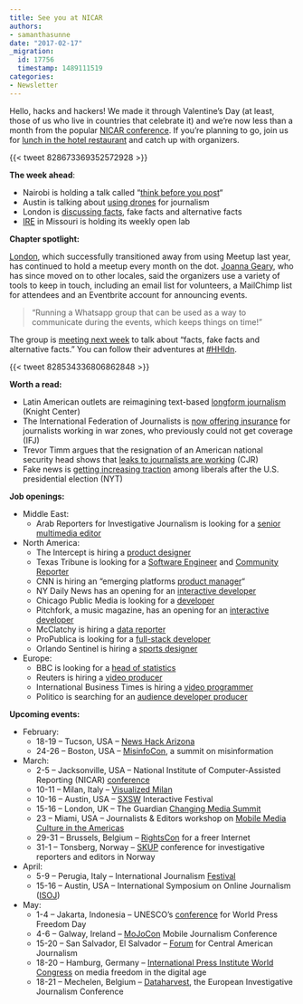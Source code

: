 ```yaml
---
title: See you at NICAR
authors:
- samanthasunne
date: "2017-02-17"
_migration:
  id: 17756
  timestamp: 1489111519
categories:
- Newsletter
---
```


Hello, hacks and hackers! We made it through Valentine&#8217;s Day (at least, those of us who live in countries that celebrate it) and we&#8217;re now less than a month from the popular [NICAR conference][1]. If you&#8217;re planning to go, join us for [lunch in the hotel restaurant][2] and catch up with organizers.

{{< tweet 828673369352572928 >}}

**The week ahead**:

  * Nairobi is holding a talk called &#8220;[think before you post][3]&#8220;
  * Austin is talking about [using drones][4] for journalism
  * London is [discussing facts][5], fake facts and alternative facts
  * [IRE][6] in Missouri is holding its weekly open lab

**Chapter spotlight:**

[London][7], which successfully transitioned away from using Meetup last year, has continued to hold a meetup every month on the dot. [Joanna Geary][8], who has since moved on to other locales, said the organizers use a variety of tools to keep in touch, including an email list for volunteers, a MailChimp list for attendees and an Eventbrite account for announcing events.

> &#8220;Running a Whatsapp group that can be used as a way to communicate during the events, which keeps things on time!&#8221;

The group is [meeting next week][9] to talk about &#8220;facts, fake facts and alternative facts.&#8221; You can follow their adventures at [#HHldn][10].

{{< tweet 828534336806862848 >}}

**Worth a read:**

  * Latin American outlets are reimagining text-based [longform journalism][11] (Knight Center)
  * The International Federation of Journalists is [now offering insurance][12] for journalists working in war zones, who previously could not get coverage (IFJ)
  * Trevor Timm argues that the resignation of an American national security head shows that [leaks to journalists are working][13] (CJR)
  * Fake news is [getting increasing traction][14] among liberals after the U.S. presidential election (NYT)

**Job openings:**

  * Middle East: 
      * Arab Reporters for Investigative Journalism is looking for a [senior multimedia editor][15]
  * North America: 
      * The Intercept is hiring a [product designer][16]
      * Texas Tribune is looking for a [Software Engineer][17] and [Community Reporter][18]
      * CNN is hiring an &#8220;emerging platforms [product manager][19]&#8220;
      * NY Daily News has an opening for an [interactive developer][20]
      * Chicago Public Media is looking for a [developer][21]
      * Pitchfork, a music magazine, has an opening for an [interactive developer][22]
      * McClatchy is hiring a [data reporter][23]
      * ProPublica is looking for a [full-stack developer][24]
      * Orlando Sentinel is hiring a [sports designer][25]
  * Europe: 
      * BBC is looking for a [head of statistics][26]
      * Reuters is hiring a [video producer][27]
      * International Business Times is hiring a [video programmer][28]
      * Politico is searching for an [audience developer producer][29]

**Upcoming events:**

  * February: 
      * 18-19 &#8211; Tucson, USA &#8211; [News Hack Arizona][30]
      * 24-26 &#8211; Boston, USA &#8211; [MisinfoCon][31], a summit on misinformation
  * March: 
      * 2-5 &#8211; Jacksonville, USA &#8211; National Institute of Computer-Assisted Reporting (NICAR) [conference][32]
      * 10-11 &#8211; Milan, Italy &#8211; [Visualized Milan][33]
      * 10-16 &#8211; Austin, USA &#8211; [SXSW][34] Interactive Festival
      * 15-16 &#8211; London, UK &#8211; The Guardian [Changing Media Summit][35]
      * 23 &#8211; Miami, USA &#8211; Journalists & Editors workshop on [Mobile Media Culture in the Americas][36]
      * 29-31 &#8211; Brussels, Belgium &#8211; [RightsCon][37] for a freer Internet
      * 31-1 &#8211; Tonsberg, Norway &#8211; [SKUP][38] conference for investigative reporters and editors in Norway
  * April: 
      * 5-9 &#8211; Perugia, Italy &#8211; International Journalism [Festival][39]
      * 15-16 &#8211; Austin, USA &#8211; International Symposium on Online Journalism ([ISOJ][40])
  * May: 
      * 1-4 &#8211; Jakarta, Indonesia &#8211; UNESCO&#8217;s [conference][41] for World Press Freedom Day
      * 4-6 &#8211; Galway, Ireland &#8211; [MoJoCon][42] Mobile Journalism Conference
      * 15-20 &#8211; San Salvador, El Salvador &#8211; [Forum][43] for Central American Journalism
      * 18-20 &#8211; Hamburg, Germany &#8211; [International Press Institute World Congress][44] on media freedom in the digital age
      * 18-21 &#8211; Mechelen, Belgium &#8211; [Dataharvest][45], the European Investigative Journalism Conference

 [1]: http://www.ire.org/conferences/nicar2017/
 [2]: http://www.ire.org/conferences/nicar2017/meetups/
 [3]: https://docs.google.com/forms/d/1hfiWAnYDlbQz_b35E2lpvFEr3-2jqEzX90RYTyIoJMk/viewform?edit_requested=true
 [4]: https://www.meetup.com/Hacks-Hackers-Austin/events/237678721/
 [5]: https://www.eventbrite.co.uk/e/hackshackers-london-february-meetup-tickets-31238478129
 [6]: http://www.meetup.com/hackshackersIRE/
 [7]: https://twitter.com/hackshackersldn?lang=en
 [8]: https://twitter.com/JoannaG
 [9]: https://www.eventbrite.co.uk/e/hackshackers-london-february-meetup-tickets-31238478129?aff=es2
 [10]: https://twitter.com/hashtag/HHLdn?src=hash
 [11]: https://knightcenter.utexas.edu/blog/00-18009-era-short-tweets-latin-american-media-launch-innovative-digital-projects-long-form-jou
 [12]: http://www.ifj.org/nc/en/news-single-view/backpid/1/article/ifj-launches-new-by-journalists-for-journalists-insurance-scheme/
 [13]: http://www.cjr.org/first_person/michael-flynn-trump-leaks.php
 [14]: https://www.nytimes.com/2017/02/15/upshot/why-more-democrats-are-now-embracing-conspiracy-theories.html
 [15]: http://en.arij.net/2017/02/06/multimedia-senior-editor/
 [16]: https://boards.greenhouse.io/firstlookmedia/jobs/542257%20class=#.WKM0bRIrK8U
 [17]: http://inn.us1.list-manage.com/track/click?u=81670c9d1b5fbeba1c29f2865&id=d07c820cc7&e=d6ff5f9776
 [18]: http://inn.us1.list-manage.com/track/click?u=81670c9d1b5fbeba1c29f2865&id=3cdc8f0e5b&e=d6ff5f9776
 [19]: https://www.turnerjobs.com/job/atlanta/product-manager-emerging-platforms-cnn-digital/1174/1891301
 [20]: https://www.indeed.com/viewjob?jk=f55a6fdbfc21054d
 [21]: https://chk.tbe.taleo.net/chk01/ats/careers/requisition.jsp?org=WBEZ&cws=1&rid=238
 [22]: https://gist.github.com/neilius/0c07029c4195318f89e1b7722ac4eaf3
 [23]: http://www.jobs.net/jobs/mcclatchy-widget/en-us/job/United-States/Data-Reporter/JJJ3G973HQBQS8C90JR/
 [24]: https://www.propublica.org/atpropublica/item/propublica-is-hiring-a-product-developer
 [25]: http://snd.org/jobs/view/sports-designer-14/
 [26]: http://careerssearch.bbc.co.uk/jobs/job/Head-of-Statistics/19649
 [27]: https://www.journalism.co.uk/media-jobs/producer-video-editor/s75/a698442/
 [28]: https://www.journalism.co.uk/media-jobs/junior-video-programmer-12-month-contract/s75/a699503/
 [29]: http://www.gorkanajobs.co.uk/job/68103/politico-audience-development-producer-brussels-/?deviceType=Desktop&TrackID=1#sc=rss&me=feed&cm=general
 [30]: http://www.newshackarizona.org/
 [31]: https://medium.com/misinfocon/misinfocon-a-summit-on-misinformation-feb-24-26-at-mit-media-lab-the-nieman-foundation-for-232507bd08a6#.twmhi9cgm
 [32]: http://ire.org/conferences/nicar2017/
 [33]: http://visualized.com/milan/
 [34]: https://www.sxsw.com/festivals/interactive/
 [35]: https://www.theguardian.com/media-network/changing-media-summit?CMP=ema-1698
 [36]: http://info.splashthat.com/wf/click?upn=YF9ow9LI0kSD4J9739cH4q7zxJPkSVnqy5dauEqKGuGVOA0wLqIA4H0fyHYjlf3w_h3EYRiceYmcE2w0m2fAsUdvQn6qbOUOB2Sacjxu96Pv2tAzN6XeAzQlWQw5ursYMzK67nKgxYCHYFKKz4X6PkjF12LaT9uZJmINJ5gOsS-2FWdCsNSO4zgrYDKWhVtO2y4HnSayJwUeFMnrKuhrZ2fuMqSct-2BkD0Ez8kH8cZzq0l10VVAN9MVwZ5lcP2TzurtlayteHCZTYaJASmDCgWIreaiTYdjjTw5-2Bhll-2F-2FvFvZExsRpQPqOOcgkeEGbpoa4AqVen3V48nVvgMelH4BpfW5qpuBZ6D12gESy0WcS8e5hfuDTC0ZreiTZFfmenxUWV-2FJrQqJy290lJr0mo8D0WUPg-3D-3D
 [37]: https://www.rightscon.org/
 [38]: https://skup2017aschedorg.sched.com/
 [39]: http://www.journalismfestival.com/
 [40]: https://online.journalism.utexas.edu/
 [41]: http://en.unesco.org/wpfd
 [42]: https://mojocon.rte.ie/
 [43]: http://forocap.elfaro.net/es/2016
 [44]: https://ipiwoco2017.sched.com/list/descriptions/
 [45]: http://journalismfund.eu/event/eijc-dataharvest-2017-mechelen